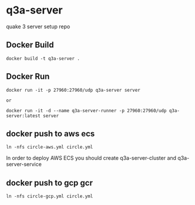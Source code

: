# q3a-server
quake 3 server setup repo

## Docker Build

```
docker build -t q3a-server .
```

## Docker Run

```
docker run -it -p 27960:27960/udp q3a-server server

or

docker run -it -d --name q3a-server-runner -p 27960:27960/udp q3a-server:latest server
```

## docker push to aws ecs
```
ln -nfs circle-aws.yml circle.yml
```
In order to deploy AWS ECS
you should create q3a-server-cluster and q3a-server-service

## docker push to gcp gcr
```
ln -nfs circle-gcp.yml circle.yml
```
